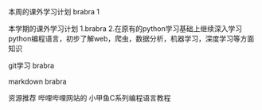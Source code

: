 本周的课外学习计划
brabra 1

本学期的课外学习计划
1.brabra
2.在原有的python学习基础上继续深入学习python编程语言，初步了解web，爬虫，数据分析，机器学习，深度学习等方面知识

git学习
brabra

markdown
brabra

资源推荐
哔哩哔哩网站的 小甲鱼C系列编程语言教程
